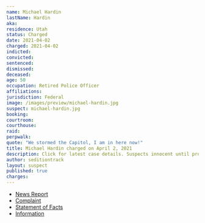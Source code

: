 ```yaml
---
name: Michael Hardin
lastName: Hardin
aka:
residence: Utah
status: Charged
date: 2021-04-02
charged: 2021-04-02
indicted:
convicted: 
sentenced:
dismissed: 
deceased:
age: 50
occupation: Retired Police Officer
affiliations:
jurisdiction: Federal
image: /images/preview/michael-hardin.jpg
suspect: michael-hardin.jpg
booking:
courtroom:
courthouse:
raid:
perpwalk:
quote: "We stormed the Capitol, I am in here now!"
title: Michael Hardin charged on April 2, 2021
description: Click for latest case details. Suspects innocent until proven guilty.
author: seditiontrack
layout: suspect
published: true
charges:
---
```

- [News Report](https://www.washingtonpost.com/nation/2021/04/03/former-utah-police-capitol-riot/)
- [Complaint](https://www.justice.gov/usao-dc/case-multi-defendant/file/1382931/download)
- [Statement of Facts](https://www.justice.gov/usao-dc/case-multi-defendant/file/1382936/download)
- [Information](https://www.justice.gov/usao-dc/case-multi-defendant/file/1410226/download)
